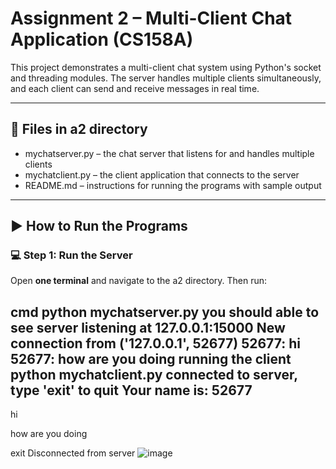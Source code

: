 # Assignment 2 – Multi-Client Chat Application (CS158A)

This project demonstrates a multi-client chat system using Python's socket and threading modules. The server handles multiple clients simultaneously, and each client can send and receive messages in real time.

---

## 📁 Files in a2 directory

- mychatserver.py – the chat server that listens for and handles multiple clients
- mychatclient.py – the client application that connects to the server
- README.md – instructions for running the programs with sample output

---

## ▶️ How to Run the Programs

### 💻 Step 1: Run the Server

Open **one terminal** and navigate to the a2 directory. Then run:

cmd
python mychatserver.py
you should able to see
server listening at 127.0.0.1:15000
New connection from ('127.0.0.1', 52677)
52677: hi
52677: how are you doing
running the client
python mychatclient.py
connected to server, type 'exit' to quit
Your name is: 52677
---------------------------------------------
hi

how are you doing

exit
Disconnected from server
![image](https://github.com/user-attachments/assets/3bd73c45-6ed2-4526-8353-5d48dd3fa284)




